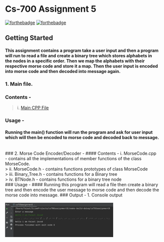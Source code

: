 # Cs-700 Assignment 5
[![forthebadge](https://forthebadge.com/images/badges/made-with-c-plus-plus.svg)](https://forthebadge.com)
[![forthebadge](http://forthebadge.com/images/badges/built-with-love.svg)](http://forthebadge.com)

## Getting Started
#### This assignment contains a program take a user input and then a program will run to read a file and create a binary tree which stores alphabets in the nodes in a specific order. Then we map the alphabets with their respective morse code and store it a map. Then the user input is encoded into morse code and then decoded into message again.

### 1. Main file.
### Contents -
>	i. [Main CPP File](main.cpp)
### Usage - 
#### Running the main() function will run the program and ask for user input which will then be encoded to morse code and decoded back to message.
<br>
### 2. Morse Code Encoder/Decoder - 
#### Contents - 
        i. MorseCode.cpp - contains all the implementations of member functions of the class MorseCode.<br>
>	ii. MorseCode.h - contains functions prototypes of class MorseCode<br>
>	iii. Binary_Tree.h - contains functions for a Binary tree<br>
>	iv. BTNode.h - contains functions for a binary tree node<br>
### Usage - 
#### Running this program will read a file then create a binary tree and then encode the user message to morse code and then decode the morse code into message.
### Output - 
1. Console output
    <br><br><img src="output.png" width="70%">
